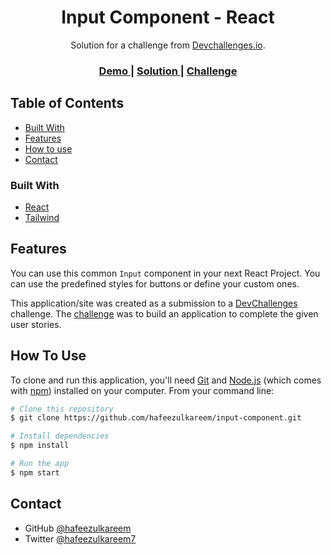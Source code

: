 <h1 align="center">Input Component - React</h1>

<div align="center">
   Solution for a challenge from  <a href="http://devchallenges.io" target="_blank">Devchallenges.io</a>.
</div>

<div align="center">
  <h3>
    <a href="https://react-button-component.netlify.app/" target="_blank">
      Demo
    </a>
    <span> | </span>
    <a href="https://github.com/hafeezulkareem/input-component">
      Solution
    </a>
    <span> | </span>
    <a href="https://devchallenges.io/challenges/TSqutYM4c5WtluM7QzGp" target="_blank">
      Challenge
    </a>
  </h3>
</div>

<!-- TABLE OF CONTENTS -->

## Table of Contents

-  [Built With](#built-with)
-  [Features](#features)
-  [How to use](#how-to-use)
-  [Contact](#contact)

### Built With

-  [React](https://reactjs.org/)
-  [Tailwind](https://tailwindcss.com/)

## Features

You can use this common `Input` component in your next React Project. You can use the predefined styles for buttons or define your custom ones.

This application/site was created as a submission to a [DevChallenges](https://devchallenges.io/challenges) challenge. The [challenge](https://devchallenges.io/challenges/ohgVTyJCbm5OZyTB2gNY) was to build an application to complete the given user stories.

## How To Use

To clone and run this application, you'll need [Git](https://git-scm.com) and [Node.js](https://nodejs.org/en/download/) (which comes with [npm](http://npmjs.com)) installed on your computer. From your command line:

```bash
# Clone this repository
$ git clone https://github.com/hafeezulkareem/input-component.git

# Install dependencies
$ npm install

# Run the app
$ npm start
```

## Contact

-  GitHub [@hafeezulkareem](https://github.com/hafeezulkareem/)
-  Twitter [@hafeezulkareem7](https://twitter.com/hafeezulkareem7)
